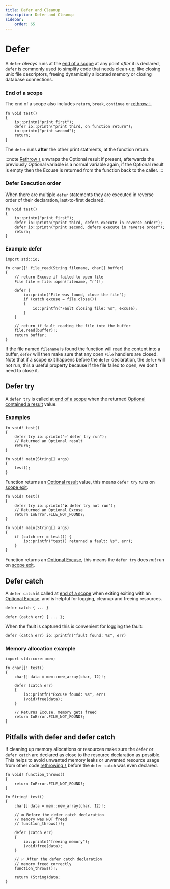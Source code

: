 ```yaml
---
title: Defer and Cleanup
description: Defer and Cleanup
sidebar:
    order: 65
---
```


# Defer 

A `defer` *always* runs at the [end of a scope](#end-of-a-scope) at any point *after* it is declared, `defer` is commonly used to simplify code that needs clean-up; like closing unix file descriptors, freeing dynamically allocated memory or closing database connections.

### End of a scope
The end of a scope also includes `return`, `break`, `continue` or [rethrow `!`](/language-common/optionals-essential/#using-the-rethrow-operator--to-unwrap-an-optional-value). 

```c3
fn void test() 
{
    io::printn("print first");
    defer io::printn("print third, on function return");
    io::printn("print second");
    return;
}
```
The `defer` runs **after** the other print statments, at the function return.

:::note
[Rethrow `!`](/language-common/optionals-essential/#using-the-rethrow-operator--to-unwrap-an-optional-value) unwraps the Optional result if present, afterwards the previously Optional variable is a normal variable again, if the Optional result is empty then the Excuse is returned from the function back to the caller.
:::

### Defer Execution order
When there are multiple `defer` statements they are executed in reverse order of their declaration, last-to-first declared. 

```c3
fn void test() 
{
    io::printn("print first");
    defer io::printn("print third, defers execute in reverse order");
    defer io::printn("print second, defers execute in reverse order");
    return;
}
```

### Example defer

```c3
import std::io;

fn char[]! file_read(String filename, char[] buffer)
{   
    // return Excuse if failed to open file
    File file = file::open(filename, "r")!; 

    defer { 
        io::printn("File was found, close the file"); 
        if (catch excuse = file.close()) 
        {
            io::printfn("Fault closing file: %s", excuse); 
        }
    }

    // return if fault reading the file into the buffer
    file.read(buffer)!; 
    return buffer;
}
```

If the file named `filename` is found the function will read the content into a buffer, 
`defer` will then make sure that any open `File` handlers are closed. 
Note that if a scope exit happens before the `defer` declaration, the `defer` will not run, this a useful property because if the file failed to open, we don't need to close it.


## Defer try

A `defer try` is called at [end of a scope](#end-of-a-scope) when the returned [Optional contained a result](/language-common/optionals-essential/#what-is-an-optional) value.

### Examples

```c3
fn void! test() 
{
    defer try io::printn("✅ defer try run"); 
    // Returned an Optional result
    return;
}

fn void! main(String[] args) 
{
    test();
}
```
Function returns an [Optional result](/language-common/optionals-essential/#what-is-an-optional) value, 
this means `defer try` runs on [scope exit](#end-of-a-scope).

```c3
fn void! test() 
{
    defer try io::printn("❌ defer try not run");
    // Returned an Optional Excuse
    return IoError.FILE_NOT_FOUND?;
}

fn void! main(String[] args) 
{
    if (catch err = test()) {
        io::printfn("test() returned a fault: %s", err);
    }
}
```
Function returns an [Optional Excuse](/language-common/optionals-essential/#what-is-an-optional), 
this means the `defer try` does *not* run on [scope exit](#end-of-a-scope).

## Defer catch

A `defer catch` is called at [end of a scope](#end-of-a-scope) when exiting exiting with an 
[Optional Excuse](/language-common/optionals-essential/#what-is-an-optional), and is helpful for logging, cleanup and freeing resources.
 

```c3
defer catch { ... }
```

```c3
defer (catch err) { ... };
```
When the fault is captured this is convenient for logging the fault:

```c3
defer (catch err) io::printfn("fault found: %s", err)
```
### Memory allocation example

```c3
import std::core::mem;

fn char[]! test()
{
    char[] data = mem::new_array(char, 12)!;
    
    defer (catch err) 
    {
        io::printfn("Excuse found: %s", err)
        (void)free(data);
    }

    // Returns Excuse, memory gets freed
    return IoError.FILE_NOT_FOUND?; 
}
```

## Pitfalls with defer and defer catch
If cleaning up memory allocations or resources make sure the `defer` or `defer catch` 
are declared as close to the resource declaration as possible. 
This helps to avoid unwanted memory leaks or unwanted resource usage from other code [rethrowing `!`](/language-common/optionals-essential/#using-the-rethrow-operator--to-unwrap-an-optional-value) before the `defer catch` was even declared. 

```c3
fn void! function_throws() 
{
    return IoError.FILE_NOT_FOUND?;
}

fn String! test()
{
    char[] data = mem::new_array(char, 12)!;
    
    // ❌ Before the defer catch declaration
    // memory was NOT freed
    // function_throws()!;  

    defer (catch err) 
    {
        io::printn("freeing memory");
        (void)free(data);
    }

    // ✅ After the defer catch declaration
    // memory freed correctly
    function_throws()!;     

    return (String)data; 
}
```
